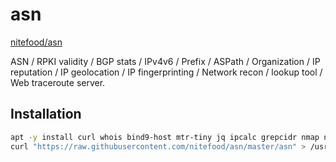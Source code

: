 # asn

[nitefood/asn](https://github.com/nitefood/asn)

ASN / RPKI validity / BGP stats / IPv4v6 / Prefix / ASPath / Organization / IP reputation / IP geolocation / IP fingerprinting / Network recon / lookup tool / Web traceroute server.

## Installation

```bash
apt -y install curl whois bind9-host mtr-tiny jq ipcalc grepcidr nmap ncat aha
curl "https://raw.githubusercontent.com/nitefood/asn/master/asn" > /usr/bin/asn && chmod 0755 /usr/bin/asn
```
